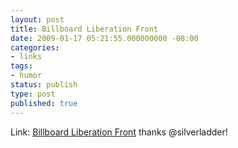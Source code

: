 ```yaml
---
layout: post
title: Billboard Liberation Front
date: 2009-01-17 05:21:55.000000000 -08:00
categories:
- links
tags:
- humor
status: publish
type: post
published: true
---
```

Link: <a href="http://www.billboardliberation.com/clients.html">Billboard Liberation Front</a>
thanks @silverladder!

